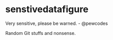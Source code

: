 # senstivedatafigure
Very sensitive, please be warned. - @pewcodes

Random Git stuffs and nonsense.
